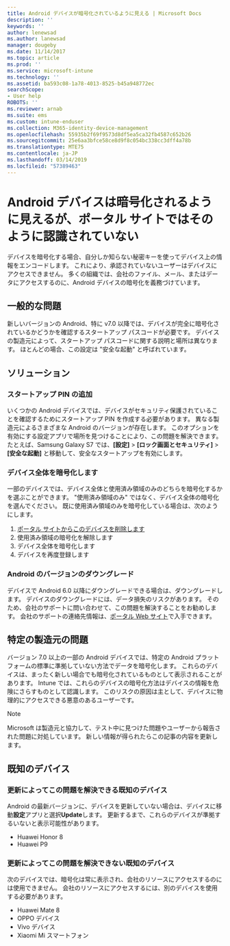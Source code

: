 ```yaml
---
title: Android デバイスが暗号化されているように見える | Microsoft Docs
description: ''
keywords: ''
author: lenewsad
ms.author: lanewsad
manager: dougeby
ms.date: 11/14/2017
ms.topic: article
ms.prod: ''
ms.service: microsoft-intune
ms.technology: ''
ms.assetid: ba593c08-1a78-4013-8525-b45a948772ec
searchScope:
- User help
ROBOTS: ''
ms.reviewer: arnab
ms.suite: ems
ms.custom: intune-enduser
ms.collection: M365-identity-device-management
ms.openlocfilehash: 55935b2f69f9573d8df5ea5ca32fb4587c652b26
ms.sourcegitcommit: 25e6aa3bfce58ce8d9f8c054bc338cc3dff4a78b
ms.translationtype: MTE75
ms.contentlocale: ja-JP
ms.lasthandoff: 03/14/2019
ms.locfileid: "57389463"
---
```

# <a name="your-android-device-seems-to-be-encrypted-but-company-portal-says-otherwise"></a>Android デバイスは暗号化されるように見えるが、ポータル サイトではそのように認識されていない

デバイスを暗号化する場合、自分しか知らない秘密キーを使ってデバイス上の情報をエンコードします。 これにより、承認されていないユーザーはデバイスにアクセスできません。 多くの組織では、会社のファイル、メール、またはデータにアクセスするのに、Android デバイスの暗号化を義務づけています。

## <a name="common-issues"></a>一般的な問題

新しいバージョンの Android、特に v7.0 以降では、デバイスが完全に暗号化されているかどうかを確認するスタートアップ パスコードが必要です。 デバイスの製造元によって、スタートアップ パスコードに関する説明と場所は異なります。 ほとんどの場合、この設定は "安全な起動" と呼ばれています。 

## <a name="solutions"></a>ソリューション

### <a name="add-a-startup-pin"></a>スタートアップ PIN の追加

いくつかの Android デバイスでは、デバイスがセキュリティ保護されていることを確認するためにスタートアップ PIN を作成する必要があります。 異なる製造元によるさまざまな Android のバージョンが存在します。 このオプションを有効にする設定アプリで場所を見つけることにより、この問題を解決できます。 たとえば、Samsung Galaxy S7 では、**[設定]** > **[ロック画面とセキュリティ]** > **[安全な起動]** と移動して、安全なスタートアップを有効にします。  

### <a name="encrypt-the-entire-device"></a>デバイス全体を暗号化します

一部のデバイスでは、デバイス全体と使用済み領域のみのどちらを暗号化するかを選ぶことができます。 "使用済み領域のみ" ではなく、デバイス全体の暗号化を選んでください。 既に使用済み領域のみを暗号化している場合は、次のようにします。

1. [ポータル サイトからこのデバイスを削除します](unenroll-your-device-from-intune-android.md)
2. 使用済み領域の暗号化を解除します
3. デバイス全体を暗号化します
4. デバイスを再度登録します

### <a name="downgrade-your-version-of-android"></a>Android のバージョンのダウングレード

デバイスで Android 6.0 以降にダウングレードできる場合は、ダウングレードします。 デバイスのダウングレードには、データ損失のリスクがあります。 そのため、会社のサポートに問い合わせて、この問題を解決することをお勧めします。 会社のサポートの連絡先情報は、[ポータル Web サイト](https://go.microsoft.com/fwlink/?linkid=2010980)で入手できます。

## <a name="specific-manufacturer-issues"></a>特定の製造元の問題

バージョン 7.0 以上の一部の Android デバイスでは、特定の Android プラットフォームの標準に準拠していない方法でデータを暗号化します。 これらのデバイスは、まったく新しい場合でも暗号化されているものとして表示されることがあります。 Intune では、これらのデバイスの暗号化方法はデバイスの情報を危険にさらすものとして認識します。 このリスクの原因は主として、デバイスに物理的にアクセスできる悪意のあるユーザーです。

> [!Note]
> Microsoft は製造元と協力して、テスト中に見つけた問題やユーザーから報告された問題に対処しています。 新しい情報が得られたらこの記事の内容を更新します。 

## <a name="known-devices"></a>既知のデバイス

### <a name="known-devices-that-can-be-updated-to-fix-this-issue"></a>更新によってこの問題を解決できる既知のデバイス

Android の最新バージョンに、デバイスを更新していない場合は、デバイスに移動**設定**アプリと選択**Update**します。 更新するまで、これらのデバイスが準拠するいないと表示可能性があります。  

- Huawei Honor 8
- Huawei P9

### <a name="known-devices-that-currently-cannot-be-updated-to-fix-this-issue"></a>更新によってこの問題を解決できない既知のデバイス
次のデバイスでは、暗号化は常に表示され、会社のリソースにアクセスするのには使用できません。 会社のリソースにアクセスするには、別のデバイスを使用する必要があります。  

- Huawei Mate 8
- OPPO デバイス
- Vivo デバイス
- Xiaomi Mi スマートフォン
